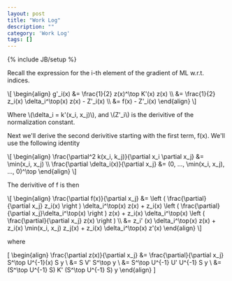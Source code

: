 ```yaml
---
layout: post
title: "Work Log"
description: ""
category: 'Work Log'
tags: []
---
```

{% include JB/setup %}

Recall  the expression for the i-th element of the gradient of ML w.r.t. indices.

<div>
\[
\begin{align}
g'_i(x) &= \frac{1}{2} z(x)^\top K'(x) z(x) \\
        &= \frac{1}{2} z_i(x) \delta_i^\top(x) z(x) - Z'_i(x) \\
        &= f(x) - Z'_i(x)
\end{align}
\]
</div>

Where \\(\delta_i = k'(x_i, x_j)\\), and \\(Z'_i\\) is the derivitive of the normalization constant.

Next we'll derive the second derivitive starting with the first term, f(x).  We'll use the following identity 

<div>
\[
\begin{align}
\frac{\partial^2 k(x_i, k_j)}{\partial x_i \partial x_j} &= \min(x_i, x_j) \\
\frac{\partial \delta_i(x)}{\partial x_j} &= (0, ..., \min(x_i, x_j), ..., 0)^\top
\end{align}
\]
</div>

The derivitive of f is then

<div>
\[
\begin{align}
\frac{\partial f(x)}{\partial x_j} &=
            \left ( \frac{\partial}{\partial x_j} z_i(x) \right ) \delta_i^\top(x) z(x)  +
            z_i(x) \left ( \frac{\partial}{\partial x_j}\delta_i^\top(x) \right ) z(x) +
            z_i(x) \delta_i^\top(x) \left ( \frac{\partial}{\partial x_j} z(x) \right ) \\
&=
            z_i' (x) \delta_i^\top(x) z(x)  +
            z_i(x) \min(x_i, x_j) z_j(x) + 
            z_i(x) \delta_i^\top(x) z'(x)
\end{align}
\]

where 

\[
\begin{align}
\frac{\partial z(x)}{\partial x_j} &= \frac{\partial}{\partial x_j} S^\top U^{-1}(x) S y \\
        &= S V' S^\top y \\
        &= S^\top U^{-1} U' U^{-1} S y \\
        &= (S^\top U^{-1} S) K' (S^\top U^{-1} S) y
\end{align}
\]
</div>
